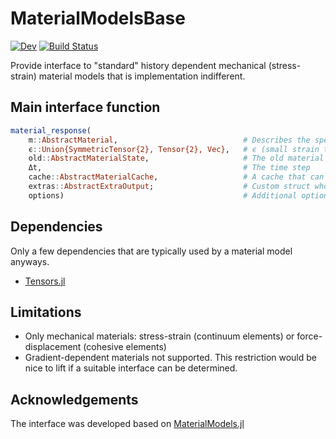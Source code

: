 # MaterialModelsBase

[![Dev](https://img.shields.io/badge/docs-dev-blue.svg)](https://KnutAM.github.io/MaterialModelsBase.jl/dev)
[![Build Status](https://github.com/KnutAM/MaterialModelsBase.jl/actions/workflows/CI.yml/badge.svg?branch=main)](https://github.com/KnutAM/MaterialModelsBase.jl/actions/workflows/CI.yml?query=branch%3Amain)
<!---
[![Coverage](https://codecov.io/gh/KnutAM/MaterialModelsBase.jl/branch/main/graph/badge.svg)](https://codecov.io/gh/KnutAM/MaterialModelsBase.jl)
-->

Provide interface to "standard" history dependent mechanical (stress-strain) material models that is implementation indifferent.

## Main interface function
```julia
material_response(
    m::AbstractMaterial,                            # Describes the specific material and its parameters
    ϵ::Union{SymmetricTensor{2}, Tensor{2}, Vec},   # ϵ (small strain tensor), F (deformation gradient), or u (displacement jump)
    old::AbstractMaterialState,                     # The old material state
    Δt,                                             # The time step
    cache::AbstractMaterialCache,                   # A cache that can be used to reduce allocations inside material_response
    extras::AbstractExtraOutput;                    # Custom struct whose entries can be muted to provide extra information from material_response's calculations
    options)                                        # Additional options if desired. 
```

## Dependencies
Only a few dependencies that are typically used by a material model anyways. 
* [Tensors.jl](https://github.com/Ferrite-FEM/Tensors.jl)

## Limitations
* Only mechanical materials: stress-strain (continuum elements) or force-displacement (cohesive elements)
* Gradient-dependent materials not supported. This restriction would be nice to lift if a suitable interface can be determined. 

## Acknowledgements
The interface was developed based on [MaterialModels.jl](https://github.com/kimauth/MaterialModels.jl)
